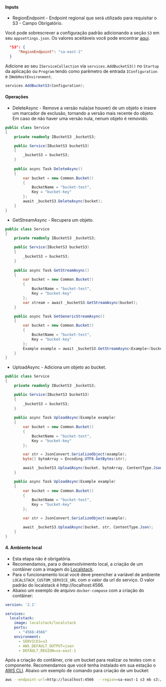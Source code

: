#### **Inputs**

* RegionEndpoint - Endpoint regional que será utilizado para requisitar o S3 - Campo Obrigatório.

Você pode sobrescrever a configuração padrão adicionando a seção `S3` em seu `appsettings.json`. Os valores aceitáveis você pode encontrar [aqui](https://docs.aws.amazon.com/pt_br/pt_br/AWSEC2/latest/WindowsGuide/using-regions-availability-zones.html#concepts-available-regions).

```json
  "S3": {
      "RegionEndpoint": "sa-east-1"
  }
```

Adicione ao seu `IServiceCollection` via `services.AddBucketS3()` no `Startup` da aplicação ou `Program` tendo como parêmetro de entrada `IConfiguration` e `IWebHostEnvironment`. 

```csharp
services.AddBucketS3(Configuration);
```

#### **Operações**

*  DeleteAsync - Remove a versão nula(se houver) de um objeto e insere um marcador de exclusão, tornando a versão mais recente do objeto. Em caso de não haver uma versão nula, nenum objeto é removido.

```csharp
public class Service
{
    private readonly IBucketS3 _bucketS3;

    public Service(IBucketS3 bucketS3)
    {
        _bucketS3 = bucketS3;
    }
    
    public async Task DeleteAsync()
    {
        var bucket = new Common.Bucket()
        {
            BucketName = "bucket-test",
            Key = "bucket-key"
        };
        await _bucketS3.DeleteAsync(bucket);
    }
}
```

* GetStreamAsync - Recupera um objeto.

```csharp
public class Service
{
    private readonly IBucketS3 _bucketS3;

    public Service(IBucketS3 bucketS3)
    {
        _bucketS3 = bucketS3;
    }
    
    public async Task GetStreamAsync()
    {
        var bucket = new Common.Bucket()
        {
            BucketName = "bucket-test",
            Key = "bucket-key"
        };
        var stream = await _bucketS3.GetStreamAsync(bucket);
    }

    public async Task GetGenericStreamAsync()
    {
        var bucket = new Common.Bucket()
        {
            BucketName = "bucket-test",
            Key = "bucket-key"
        };
        Example example = await _bucketS3.GetStreamAsync<Example>(bucket, ContentType.Json);
    }
}
```

* UploadAsync - Adiciona um objeto ao bucket.

```csharp
public class Service
{
    private readonly IBucketS3 _bucketS3;

    public Service(IBucketS3 bucketS3)
    {
        _bucketS3 = bucketS3;
    }
    
    public async Task UploadAsync(Example example)
    {
        var bucket = new Common.Bucket()
        {
            BucketName = "bucket-test",
            Key = "bucket-key"
        };

        var str = JsonConvert.SerializeObject(example);
        byte[] byteArray = Encoding.UTF8.GetBytes(str);

        await _bucketS3.UploadAsync(bucket, byteArray, ContentType.Json);
    }

    public async Task UploadAsync(Example example)
    {
        var bucket = new Common.Bucket()
        {
            BucketName = "bucket-test",
            Key = "bucket-key"
        };

        var str = JsonConvert.SerializeObject(example);

        await _bucketS3.UploadAsync(bucket, str, ContentType.Json);
    }
}
```


#### 4. Ambiente local

* Esta etapa não é obrigatória.
* Recomendamos, para o desenvolvimento local, a criação de um contâiner com a imagem do [Localstack](https://github.com/localstack/localstack). 
* Para o funcionamento local você deve preencher a variável de ambiente `LOCALSTACK_CUSTOM_SERVICE_URL` com o valor da url do serviço. O valor padrão do localstack é http://localhost:4566.
* Abaixo um exemplo de arquivo `docker-compose` com a criação do contâiner: 

```yaml
version: '2.1'

services:
  localstack:
    image: localstack/localstack
    ports:
      - "4566:4566"
    environment:
      - SERVICES=s3
      - AWS_DEFAULT_OUTPUT=json
      - DEFAULT_REGION=sa-east-1
```

Após a criação do contâiner, crie um bucket para realizar os testes com o componente. Recomendamos que você tenha instalado em sua estação o [AWS CLI](https://aws.amazon.com/pt/cli/). Abaixo um exemplo de comando para criação de um bucket:

```bash
aws --endpoint-url=http://localhost:4566  --region=sa-east-1 s3 mb s3://[NOME DO BUCKET]
```
